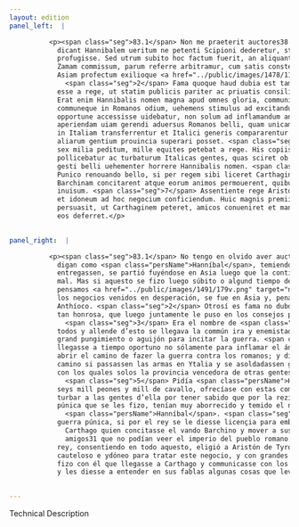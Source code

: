 ```yaml
---
layout: edition
panel_left:  |

          <p><span class="seg">83.1</span> Non me praeterit auctores38 esse qui
            dicant Hannibalem ueritum ne petenti Scipioni dederetur, statim re male gesta in Asiam
            profugisse. Sed utrum subito hoc factum fuerit, an aliquanto post praelium illud ad
            Zamam commissum, parum referre arbitramur, cum satis constet eum desperatis rebus in
            Asiam profectum exilioque <a href="../public/images/1478/119v.jpg" target="new"><img src="../public/images/1491/1491.jpg"/></a>[119v] mulctatum ad Antiochum peruenisse.
              <span class="seg">2</span> Fama quoque haud dubia est tam hospitaliter tamque honorifice accaeptum
            esse a rege, ut statim publicis pariter ac priuatis consiliis adhiberetur. <span class="seg">3</span>
            Erat enim Hannibalis nomen magna apud omnes gloria, communis insuper accedebat ira
            communeque in Romanos odium, uehemens stimulus ad excitandum bellum. <span class="seg">4</span> Quare
            opportune accessisse uidebatur, non solum ad inflamandum animum regis sed etiam ad
            aperiendam uiam gerendi aduersus Romanos belli, quam unicam tantum esse dicebat, si arma
            in Italiam transferrentur et Italici generis compararentur milites, quibus solis uictrix
            aliarum gentium prouincia superari posset. <span class="seg">5</span> Centum nauium classem, decem et
            sex milia peditum, mille equites petebat a rege. His copiis se Italiam intraturum
            pollicebatur ac turbaturum Italicas gentes, quas sciret ob recentem memoriam Punici
            gesti belli uehementer horrere Hannibalis nomen. <span class="seg">6</span> Spem insuper afferebat de
            Punico renouando bello, si per regem sibi liceret Carthaginem mittere, qui factionem
            Barchinam concitarent atque eorum animos permouerent, quibus imperium populi Romani erat
            inuisum. <span class="seg">7</span> Assentiente rege Aristonem quendam Tyrum delegit hominem callidum
            et idoneum ad hoc negocium conficiendum. Huic magnis premiis pollicitationibusque
            persuasit, ut Carthaginem peteret, amicos conueniret et mandata quaedam uerbis suis ad
            eos deferret.</p>
        

panel_right:  |

          <p><span class="seg">83.1</span> No tengo en olvido aver auctores que
            digan como <span class="persName">Hanníbal</span>, temiendo que a petición de Scipión gele
            entregassen, se partió fuyéndose en Asia luego que la contienda de la batalla se fizo
            mal. Mas si aquesto se fizo luego súbito o algund tiempo después de la pelea de Zama,
            pensamos <a href="../public/images/1491/179v.png" target="new"><img src="../public/images/1491/1491.jpg"/></a>[179v,a] no ser de mucha importancia pues assaz consta que,
            los negocios venidos en desperación, se fue en Asia y, penado por destierro, vino a
            Anthíoco. <span class="seg">2</span> Otrosí es fama no dubdosa qu’el rey le reçibió con hospitalidad
            tan honrosa, que luego juntamente le puso en los consejos públicos y privados.
              <span class="seg">3</span> Era el nombre de <span class="persName">Hanníbal</span> de grand gloria çerca de
            todos y allende d’esto se llegava la commún ira y enemistad contra los romanos y muy
            grand pungimiento o aguijón para incitar la guerra. <span class="seg">4</span> Por ende parecía que
            llegasse a tiempo oportuno no sólamente para inflamar el ánimo del rey, mas aun para
            abrir el camino de fazer la guerra contra los romanos; y dizían que solo era uno el
            camino si passassen las armas en Ytalia y se asoldadassen guerreros del linaje ytálico,
            con los quales solos la provincia vencedora de otras gentes podría ser vençida.
              <span class="seg">5</span> Pidía <span class="persName">Hanníbal</span> al rey flota de çient naves y diez y
            seys mill peones y mill de cavallo, ofrecíase con estas compañas entrar en Ytalia y
            turbar a las gentes d’ella por tener sabido que por la reziente menoría de la guerra
            púnica que se les fizo, tenían muy aborrecido y temido el nombre de
              <span class="persName">Hanníbal</span>. <span class="seg">6</span> Otrosí tenía esperança de renovar la
            guerra púnica, si por el rey se le diesse licençia para embiar a
              Carthago quien concitasse el vando Barchino y mover a sus
              amigos31 que no podían veer el imperio del pueblo romano. <span class="seg">7</span> El
            rey, consentiendo en todo aquesto, eligió a Aristón de Tyro, un ombre malicioso y
            cauteloso e ydóneo para tratar este negocio, y con grandes ofrescimientos y galardones
            fizo con él que llegasse a Carthago y communicasse con los amigos
            y les diesse a entender en sus fablas algunas cosas que levava encomendadas.</p>
        

---
```


Technical Description 